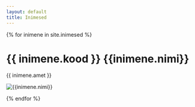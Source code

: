 ```yaml
---
layout: default
title: Inimesed
---
```

<div id="inimesed">
{% for inimene in site.inimesed %}
<div class="inimene">
	<h1><span class="kood">{{ inimene.kood }}</span> {{inimene.nimi}}</h1>
	<p>{{ inimene.amet }}</p>
	<p><img src="pildid/{{ inimene.nimi }}.jpg" alt="{{inimene.nimi}}"></p>
</div>
{% endfor %}
</div>